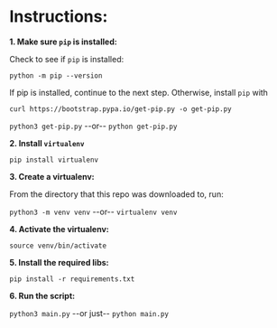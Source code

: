 # Instructions:

**1. Make sure `pip` is installed:**

Check to see if `pip` is installed:

`python -m pip --version`

If pip is installed, continue to the next step. Otherwise, install `pip` with


`curl https://bootstrap.pypa.io/get-pip.py -o get-pip.py`

`python3 get-pip.py` --or-- `python get-pip.py`

**2. Install `virtualenv`**

`pip install virtualenv`


**3. Create a virtualenv:**

From the directory that this repo was downloaded to, run:

`python3 -m venv venv` --or-- `virtualenv venv`

**4. Activate the virtualenv:**

`source venv/bin/activate`

**5. Install the required libs:**

`pip install -r requirements.txt`

**6. Run the script:**

`python3 main.py` --or just-- `python main.py`